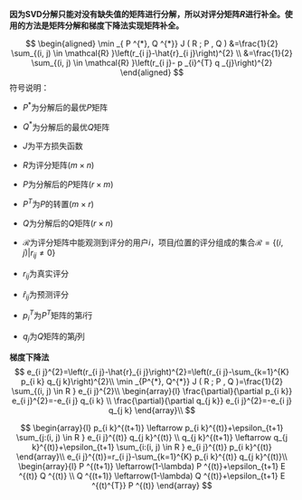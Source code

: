 **因为SVD分解只能对没有缺失值的矩阵进行分解，所以对评分矩阵$R$进行补全。使用的方法是矩阵分解和梯度下降法实现矩阵补全。**


$$
\begin{aligned}
\min _{ P ^{*}, Q ^{*}} J ( R ; P , Q ) &=\frac{1}{2} \sum_{(i, j) \in \mathcal{R} }\left(r_{i j}-\hat{r}_{i j}\right)^{2} \\
&=\frac{1}{2} \sum_{(i, j) \in \mathcal{R} }\left(r_{i j}- p _{i}^{T} q _{j}\right)^{2}
\end{aligned}
$$
符号说明：

+ $P^*$为分解后的最优$P$矩阵
+ $Q^*$为分解后的最优$Q$矩阵

+ $J$为平方损失函数
+ $R$为评分矩阵($m\times n$)
+ $P$为分解后的$P$矩阵($r\times m$)
+ $P^T$为$P$的转置$(m\times r)$
+ $Q$为分解后的$Q$矩阵($r\times n$)
+ $\mathcal{R}$为评分矩阵中能观测到评分的用户$i$，项目$j$位置的评分组成的集合$\mathcal{R}=\{(i,j)|r_{ij}\neq0\}$

+ $r_{ij}$为真实评分
+ $\hat{r}_{ij}$为预测评分
+ $p_i^T$为$P^T$矩阵的第$i$行
+ $q_j$为$Q$矩阵的第$j$列

**梯度下降法**
$$
e_{i j}^{2}=\left(r_{i j}-\hat{r}_{i j}\right)^{2}=\left(r_{i j}-\sum_{k=1}^{K} p_{i k} q_{j k}\right)^{2}\\
\min _{P^{*}, Q^{*}} J ( R ; P , Q )=\frac{1}{2} \sum_{(i, j) \in R } e_{i j}^{2}\\
\begin{array}{l}
\frac{\partial}{\partial p_{i k}} e_{i j}^{2}=-e_{i j} q_{i k} \\
\frac{\partial}{\partial q_{j k}} e_{i j}^{2}=-e_{i j} q_{j k}
\end{array}\\
$$

$$
\begin{array}{l}
p_{i k}^{(t+1)} \leftarrow p_{i k}^{(t)}+\epsilon_{t+1} \sum_{j:(i, j) \in R } e_{i j}^{(t)} q_{j k}^{(t)} \\
q_{j k}^{(t+1)} \leftarrow q_{j k}^{(t)}+\epsilon_{t+1} \sum_{i:(i, j) \in R } e_{i j}^{(t)} p_{i k}^{(t)}
\end{array}\\
e_{i j}^{(t)}=r_{i j}-\sum_{k=1}^{K} p_{i k}^{(t)} q_{j k}^{(t)}\\
\begin{array}{l} 
P ^{(t+1)} \leftarrow(1-\lambda) P ^{(t)}+\epsilon_{t+1} E ^{(t)} Q ^{(t)} \\
Q ^{(t+1)} \leftarrow(1-\lambda) Q ^{(t)}+\epsilon_{t+1} E ^{(t)^{T}} P ^{(t)}
\end{array}
$$



